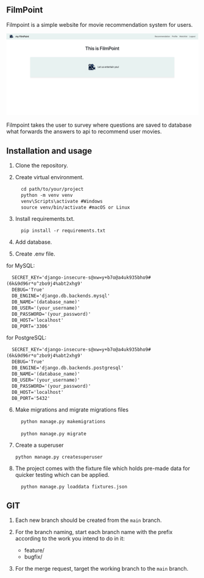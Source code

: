 ## FilmPoint

Filmpoint is a simple website for movie recommendation system for users.

![Filmpoint image](Filmpoint.png)

Filmpoint takes the user to survey where questions are saved to database what forwards the answers to api to recommend
user movies.

## Installation and usage

1. Clone the repository.

2. Create virtual environment.

         cd path/to/your/project
         python -m venv venv
         venv\Scripts\activate #Windows
         source venv/bin/activate #macOS or Linux

3. Install requirements.txt.

         pip install -r requirements.txt

4. Add database.


5. Create .env file.

for MySQL:

      SECRET_KEY='django-insecure-s@xw=y+b7o@a4uk935bho9#(6k&9d96r*o^zbo9j4%abt2xhg9'
      DEBUG='True'
      DB_ENGINE='django.db.backends.mysql'
      DB_NAME='(database_name)'
      DB_USER='(your_username)'
      DB_PASSWORD='(your_password)'
      DB_HOST='localhost'
      DB_PORT='3306'

for PostgreSQL:

      SECRET_KEY='django-insecure-s@xw=y+b7o@a4uk935bho9#(6k&9d96r*o^zbo9j4%abt2xhg9'
      DEBUG='True'
      DB_ENGINE='django.db.backends.postgresql'
      DB_NAME='(database_name)'
      DB_USER='(your_username)'
      DB_PASSWORD='(your_password)'
      DB_HOST='localhost'
      DB_PORT='5432'

6. Make migrations and migrate migrations files
   
         python manage.py makemigrations

         python manage.py migrate

8. Create a superuser

       python manage.py createsuperuser

9. The project comes with the fixture file which holds pre-made data for quicker testing which can be applied.

         python manage.py loaddata fixtures.json

## GIT

1. Each new branch should be created from the `main` branch.

2. For the branch naming, start each branch name with the prefix according to the work you intend to do in it:

    - feature/
    - bugfix/

3. For the merge request, target the working branch to the `main` branch.


